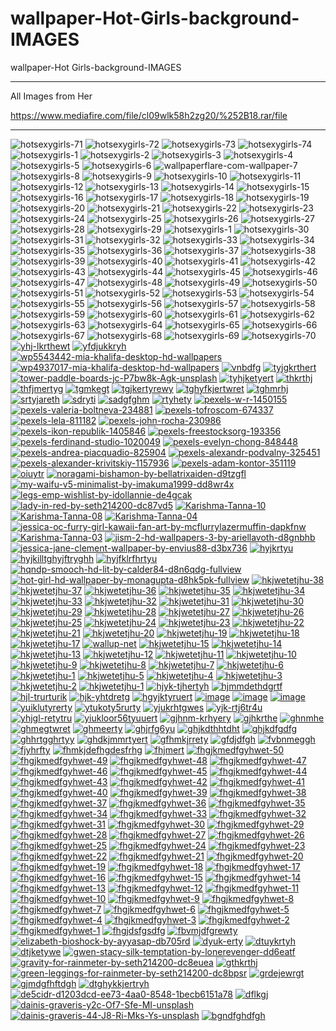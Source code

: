 # wallpaper-Hot-Girls-background-IMAGES
wallpaper-Hot Girls-background-IMAGES

** **

All Images from Her


https://www.mediafire.com/file/cl09wlk58h2zg20/%252B18.rar/file

** **
<img src="https://i.ibb.co/Mcj4qbH/hotsexygirls-71.jpg" alt="hotsexygirls-71" border="0">
<img src="https://i.ibb.co/GVqYSRQ/hotsexygirls-72.jpg" alt="hotsexygirls-72" border="0">
<img src="https://i.ibb.co/xznx766/hotsexygirls-73.jpg" alt="hotsexygirls-73" border="0">
<img src="https://i.ibb.co/3szX9ys/hotsexygirls-74.jpg" alt="hotsexygirls-74" border="0">
<img src="https://i.ibb.co/hCDyHkD/hotsexygirls-1.jpg" alt="hotsexygirls-1" border="0">
<img src="https://i.ibb.co/R9R7wVY/hotsexygirls-2.jpg" alt="hotsexygirls-2" border="0">
<img src="https://i.ibb.co/jfRJKdD/hotsexygirls-3.jpg" alt="hotsexygirls-3" border="0">
<img src="https://i.ibb.co/0jJYCFZ/hotsexygirls-4.jpg" alt="hotsexygirls-4" border="0">
<img src="https://i.ibb.co/d4BwTTb/hotsexygirls-5.jpg" alt="hotsexygirls-5" border="0">
<img src="https://i.ibb.co/C0GBm8y/hotsexygirls-6.jpg" alt="hotsexygirls-6" border="0">
<img src="https://i.ibb.co/ch4qJ6K/wallpaperflare-com-wallpaper-7.jpg" alt="wallpaperflare-com-wallpaper-7" border="0">
<img src="https://i.ibb.co/bFYcWTd/hotsexygirls-8.jpg" alt="hotsexygirls-8" border="0">
<img src="https://i.ibb.co/84ZYP40/hotsexygirls-9.jpg" alt="hotsexygirls-9" border="0">
<img src="https://i.ibb.co/pzHCjnm/hotsexygirls-10.jpg" alt="hotsexygirls-10" border="0">
<img src="https://i.ibb.co/GsZcC1S/hotsexygirls-11.jpg" alt="hotsexygirls-11" border="0">
<img src="https://i.ibb.co/dmMFmBM/hotsexygirls-12.jpg" alt="hotsexygirls-12" border="0">
<img src="https://i.ibb.co/k55fXCW/hotsexygirls-13.jpg" alt="hotsexygirls-13" border="0">
<img src="https://i.ibb.co/bQ9Vrgq/hotsexygirls-14.jpg" alt="hotsexygirls-14" border="0">
<img src="https://i.ibb.co/kKxHv50/hotsexygirls-15.jpg" alt="hotsexygirls-15" border="0">
<img src="https://i.ibb.co/v1S6Y6G/hotsexygirls-16.jpg" alt="hotsexygirls-16" border="0">
<img src="https://i.ibb.co/FspfMhD/hotsexygirls-17.jpg" alt="hotsexygirls-17" border="0">
<img src="https://i.ibb.co/5jQq5fX/hotsexygirls-18.jpg" alt="hotsexygirls-18" border="0">
<img src="https://i.ibb.co/mGr0hyP/hotsexygirls-19.jpg" alt="hotsexygirls-19" border="0">
<img src="https://i.ibb.co/S53BhG4/hotsexygirls-20.jpg" alt="hotsexygirls-20" border="0">
<img src="https://i.ibb.co/hLTt05k/hotsexygirls-21.jpg" alt="hotsexygirls-21" border="0">
<img src="https://i.ibb.co/V9KmzBF/hotsexygirls-22.jpg" alt="hotsexygirls-22" border="0">
<img src="https://i.ibb.co/QjF5hDC/hotsexygirls-23.jpg" alt="hotsexygirls-23" border="0">
<img src="https://i.ibb.co/k8Qh5JR/hotsexygirls-24.jpg" alt="hotsexygirls-24" border="0">
<img src="https://i.ibb.co/w0kWSYz/hotsexygirls-25.jpg" alt="hotsexygirls-25" border="0">
<img src="https://i.ibb.co/r4YwgXq/hotsexygirls-26.jpg" alt="hotsexygirls-26" border="0">
<img src="https://i.ibb.co/4gTZL0J/hotsexygirls-27.jpg" alt="hotsexygirls-27" border="0">
<img src="https://i.ibb.co/Sy8x2CL/hotsexygirls-28.jpg" alt="hotsexygirls-28" border="0">
<img src="https://i.ibb.co/ThVV0m5/hotsexygirls-29.jpg" alt="hotsexygirls-29" border="0">
<img src="https://i.ibb.co/Gv7Xhmp/hotsexygirls-1.jpg" alt="hotsexygirls-1" border="0">
<img src="https://i.ibb.co/xLT03dC/hotsexygirls-30.jpg" alt="hotsexygirls-30" border="0">
<img src="https://i.ibb.co/fv9Nvtk/hotsexygirls-31.jpg" alt="hotsexygirls-31" border="0">
<img src="https://i.ibb.co/1qK8B13/hotsexygirls-32.jpg" alt="hotsexygirls-32" border="0">
<img src="https://i.ibb.co/NFqG0Dz/hotsexygirls-33.jpg" alt="hotsexygirls-33" border="0">
<img src="https://i.ibb.co/hHFK576/hotsexygirls-34.jpg" alt="hotsexygirls-34" border="0">
<img src="https://i.ibb.co/RvWtydd/hotsexygirls-35.jpg" alt="hotsexygirls-35" border="0">
<img src="https://i.ibb.co/wcM2Vv1/hotsexygirls-36.jpg" alt="hotsexygirls-36" border="0">
<img src="https://i.ibb.co/Wc5WjNd/hotsexygirls-37.jpg" alt="hotsexygirls-37" border="0">
<img src="https://i.ibb.co/XLB8gZ4/hotsexygirls-38.jpg" alt="hotsexygirls-38" border="0">
<img src="https://i.ibb.co/VD25LWk/hotsexygirls-39.jpg" alt="hotsexygirls-39" border="0">
<img src="https://i.ibb.co/vHzzRct/hotsexygirls-40.jpg" alt="hotsexygirls-40" border="0">
<img src="https://i.ibb.co/ZhL3z9n/hotsexygirls-41.jpg" alt="hotsexygirls-41" border="0">
<img src="https://i.ibb.co/cN4rm28/hotsexygirls-42.jpg" alt="hotsexygirls-42" border="0">
<img src="https://i.ibb.co/4NXqm6Q/hotsexygirls-43.jpg" alt="hotsexygirls-43" border="0">
<img src="https://i.ibb.co/s6ZLBKt/hotsexygirls-44.jpg" alt="hotsexygirls-44" border="0">
<img src="https://i.ibb.co/PGpCsVk/hotsexygirls-45.jpg" alt="hotsexygirls-45" border="0">
<img src="https://i.ibb.co/cXVhPD7/hotsexygirls-46.jpg" alt="hotsexygirls-46" border="0">
<img src="https://i.ibb.co/3pKw9c3/hotsexygirls-47.jpg" alt="hotsexygirls-47" border="0">
<img src="https://i.ibb.co/vsd7cKv/hotsexygirls-48.jpg" alt="hotsexygirls-48" border="0">
<img src="https://i.ibb.co/mvnRV5L/hotsexygirls-49.jpg" alt="hotsexygirls-49" border="0">
<img src="https://i.ibb.co/WGdGnLD/hotsexygirls-50.jpg" alt="hotsexygirls-50" border="0">
<img src="https://i.ibb.co/cbFYfwT/hotsexygirls-51.jpg" alt="hotsexygirls-51" border="0">
<img src="https://i.ibb.co/pWqgzgn/hotsexygirls-52.jpg" alt="hotsexygirls-52" border="0">
<img src="https://i.ibb.co/Wvchp6V/hotsexygirls-53.jpg" alt="hotsexygirls-53" border="0">
<img src="https://i.ibb.co/0Kg7ZJD/hotsexygirls-54.jpg" alt="hotsexygirls-54" border="0">
<img src="https://i.ibb.co/ftcLQPt/hotsexygirls-55.jpg" alt="hotsexygirls-55" border="0">
<img src="https://i.ibb.co/TqQwZfW/hotsexygirls-56.jpg" alt="hotsexygirls-56" border="0">
<img src="https://i.ibb.co/4sYvZqk/hotsexygirls-57.jpg" alt="hotsexygirls-57" border="0">
<img src="https://i.ibb.co/h8r6scP/hotsexygirls-58.jpg" alt="hotsexygirls-58" border="0">
<img src="https://i.ibb.co/RPPNrbt/hotsexygirls-59.jpg" alt="hotsexygirls-59" border="0">
<img src="https://i.ibb.co/FJGkJXv/hotsexygirls-60.jpg" alt="hotsexygirls-60" border="0">
<img src="https://i.ibb.co/mSwM7Fm/hotsexygirls-61.jpg" alt="hotsexygirls-61" border="0">
<img src="https://i.ibb.co/DfWyy3D/hotsexygirls-62.jpg" alt="hotsexygirls-62" border="0">
<img src="https://i.ibb.co/zNBFNKq/hotsexygirls-63.jpg" alt="hotsexygirls-63" border="0">
<img src="https://i.ibb.co/0Zv3ysV/hotsexygirls-64.jpg" alt="hotsexygirls-64" border="0">
<img src="https://i.ibb.co/xS9B9YG/hotsexygirls-65.jpg" alt="hotsexygirls-65" border="0">
<img src="https://i.ibb.co/pr2TDB2/hotsexygirls-66.jpg" alt="hotsexygirls-66" border="0">
<img src="https://i.ibb.co/FK2wTYw/hotsexygirls-67.jpg" alt="hotsexygirls-67" border="0">
<img src="https://i.ibb.co/Pxv7L2N/hotsexygirls-68.jpg" alt="hotsexygirls-68" border="0">
<img src="https://i.ibb.co/gRvZYjt/hotsexygirls-69.jpg" alt="hotsexygirls-69" border="0">
<img src="https://i.ibb.co/LCS46Yc/hotsexygirls-70.jpg" alt="hotsexygirls-70" border="0">
<a href="https://ibb.co/hcChSW4"><img src="https://i.ibb.co/9hGz7T1/yhj-lkrthewt.jpg" alt="yhj-lkrthewt" border="0"></a>
<a href="https://ibb.co/BfTJdZ3"><img src="https://i.ibb.co/8mPwT5s/yfdjukkryh.jpg" alt="yfdjukkryh" border="0"></a>
<a href="https://ibb.co/2Y9qdL5"><img src="https://i.ibb.co/PzLxgbt/wp5543442-mia-khalifa-desktop-hd-wallpapers.jpg" alt="wp5543442-mia-khalifa-desktop-hd-wallpapers" border="0"></a>
<a href="https://ibb.co/Y3FcwQZ"><img src="https://i.ibb.co/zrTXDxJ/wp4937017-mia-khalifa-desktop-hd-wallpapers.jpg" alt="wp4937017-mia-khalifa-desktop-hd-wallpapers" border="0"></a>
<a href="https://ibb.co/LNkgVN5"><img src="https://i.ibb.co/VwjCfwm/vnbdfg.jpg" alt="vnbdfg" border="0"></a>
<a href="https://ibb.co/0QxfJtS"><img src="https://i.ibb.co/4JHjNdG/tyjgkrthert.jpg" alt="tyjgkrthert" border="0"></a>
<a href="https://ibb.co/jkKnQQw"><img src="https://i.ibb.co/yFTHZZk/tower-paddle-boards-jc-P7bw8k-Agk-unsplash.jpg" alt="tower-paddle-boards-jc-P7bw8k-Agk-unsplash" border="0"></a>
<a href="https://ibb.co/xzvQmVB"><img src="https://i.ibb.co/ssSr5LN/tyhjketyert.jpg" alt="tyhjketyert" border="0"></a>
<a href="https://ibb.co/RNZqcmc"><img src="https://i.ibb.co/XDNqtgt/thkrthj.jpg" alt="thkrthj" border="0"></a>
<a href="https://ibb.co/C6tYzB3"><img src="https://i.ibb.co/ypRZX0c/thfjmertyg.jpg" alt="thfjmertyg" border="0"></a>
<a href="https://ibb.co/SNdsgwP"><img src="https://i.ibb.co/G7txDQ0/tgmkegt.jpg" alt="tgmkegt" border="0"></a>
<a href="https://ibb.co/g6Pj9Qd"><img src="https://i.ibb.co/pnR0wNQ/tgjkertyrewy.jpg" alt="tgjkertyrewy" border="0"></a>
<a href="https://ibb.co/ySQJvwQ"><img src="https://i.ibb.co/pyLpVtL/tghyfkjertwret.jpg" alt="tghyfkjertwret" border="0"></a>
<a href="https://ibb.co/2gSq3RC"><img src="https://i.ibb.co/86bMgGf/tghmrhj.jpg" alt="tghmrhj" border="0"></a>
<a href="https://ibb.co/GdBXmV3"><img src="https://i.ibb.co/wd3TtKr/srtyjareth.jpg" alt="srtyjareth" border="0"></a>
<a href="https://ibb.co/VH5CFb9"><img src="https://i.ibb.co/SQGmkHy/sdryti.jpg" alt="sdryti" border="0"></a>
<a href="https://ibb.co/WHvkxrB"><img src="https://i.ibb.co/7StnY3r/sadgfghm.jpg" alt="sadgfghm" border="0"></a>
<a href="https://ibb.co/vmfjgvN"><img src="https://i.ibb.co/ftZxBG3/rtyhety.jpg" alt="rtyhety" border="0"></a>
<a href="https://ibb.co/JQgTSHp"><img src="https://i.ibb.co/rsNhXHp/pexels-w-r-1450155.jpg" alt="pexels-w-r-1450155" border="0"></a>
<a href="https://ibb.co/jgyTHfc"><img src="https://i.ibb.co/XS7bVLh/pexels-valeria-boltneva-234881.jpg" alt="pexels-valeria-boltneva-234881" border="0"></a>
<a href="https://ibb.co/st75VdD"><img src="https://i.ibb.co/yV2hQcM/pexels-tofroscom-674337.jpg" alt="pexels-tofroscom-674337" border="0"></a>
<a href="https://ibb.co/FWYRPw8"><img src="https://i.ibb.co/1nXFSqR/pexels-lela-811182.jpg" alt="pexels-lela-811182" border="0"></a>
<a href="https://ibb.co/t29Qpry"><img src="https://i.ibb.co/vdSV4n2/pexels-john-rocha-230986.jpg" alt="pexels-john-rocha-230986" border="0"></a>
<a href="https://ibb.co/H4M2CNH"><img src="https://i.ibb.co/XLd4DyC/pexels-ikon-republik-1405846.jpg" alt="pexels-ikon-republik-1405846" border="0"></a>
<a href="https://ibb.co/Y329wGL"><img src="https://i.ibb.co/JKnLgPs/pexels-freestocksorg-193356.jpg" alt="pexels-freestocksorg-193356" border="0"></a>
<a href="https://ibb.co/F8GHSyy"><img src="https://i.ibb.co/frmDhyy/pexels-ferdinand-studio-1020049.jpg" alt="pexels-ferdinand-studio-1020049" border="0"></a>
<a href="https://ibb.co/27Yf6mc"><img src="https://i.ibb.co/fYGPSBr/pexels-evelyn-chong-848448.jpg" alt="pexels-evelyn-chong-848448" border="0"></a>
<a href="https://ibb.co/NsjFgcT"><img src="https://i.ibb.co/0cMnpHs/pexels-andrea-piacquadio-825904.jpg" alt="pexels-andrea-piacquadio-825904" border="0"></a>
<a href="https://ibb.co/9sVQL8j"><img src="https://i.ibb.co/m6XfwD7/pexels-alexandr-podvalny-325451.jpg" alt="pexels-alexandr-podvalny-325451" border="0"></a>
<a href="https://ibb.co/ZBhfVz5"><img src="https://i.ibb.co/QP6JfvL/pexels-alexander-krivitskiy-1157936.jpg" alt="pexels-alexander-krivitskiy-1157936" border="0"></a>
<a href="https://ibb.co/B3zwzZb"><img src="https://i.ibb.co/54M2M8m/pexels-adam-kontor-351119.jpg" alt="pexels-adam-kontor-351119" border="0"></a>
<a href="https://ibb.co/TLmVzW3"><img src="https://i.ibb.co/C2hkxPG/oiuytr.jpg" alt="oiuytr" border="0"></a>
<a href="https://ibb.co/Hg1knGm"><img src="https://i.ibb.co/NYQHZWw/noragami-bishamon-by-bellatrixaiden-d9tzgfl.jpg" alt="noragami-bishamon-by-bellatrixaiden-d9tzgfl" border="0"></a>
<a href="https://ibb.co/XkPHwSC"><img src="https://i.ibb.co/dJvZhG5/my-waifu-v5-minimalist-by-imakuma1999-dd8wr4x.jpg" alt="my-waifu-v5-minimalist-by-imakuma1999-dd8wr4x" border="0"></a>
<a href="https://ibb.co/q7DxDyG"><img src="https://i.ibb.co/9cpGp8X/legs-emp-wishlist-by-idollannie-de4gcak.png" alt="legs-emp-wishlist-by-idollannie-de4gcak" border="0"></a>
<a href="https://ibb.co/LZyNXcG"><img src="https://i.ibb.co/x7bFtB4/lady-in-red-by-seth214200-dc87vd5.jpg" alt="lady-in-red-by-seth214200-dc87vd5" border="0"></a>
<a href="https://ibb.co/dWtCj9R"><img src="https://i.ibb.co/DVYczXZ/Karishma-Tanna-10.jpg" alt="Karishma-Tanna-10" border="0"></a>
<a href="https://ibb.co/QpR2TGq"><img src="https://i.ibb.co/CmZkYFX/Karishma-Tanna-08.jpg" alt="Karishma-Tanna-08" border="0"></a>
<a href="https://ibb.co/cTnC6ny"><img src="https://i.ibb.co/dKYLPYf/Karishma-Tanna-04.jpg" alt="Karishma-Tanna-04" border="0"></a>
<a href="https://ibb.co/0G6Xjyt"><img src="https://i.ibb.co/CHYt5K2/jessica-oc-furry-girl-kawaii-fan-art-by-mcflurrylazermuffin-dapkfnw.png" alt="jessica-oc-furry-girl-kawaii-fan-art-by-mcflurrylazermuffin-dapkfnw" border="0"></a>
<a href="https://ibb.co/94kR9Wd"><img src="https://i.ibb.co/7pd7JK0/Karishma-Tanna-03.jpg" alt="Karishma-Tanna-03" border="0"></a>
<a href="https://ibb.co/q5MDq0P"><img src="https://i.ibb.co/pyv1VW9/jism-2-hd-wallpapers-3-by-ariellavoth-d8gnbhb.jpg" alt="jism-2-hd-wallpapers-3-by-ariellavoth-d8gnbhb" border="0"></a>
<a href="https://ibb.co/GQQg01c"><img src="https://i.ibb.co/YBBv3Kp/jessica-jane-clement-wallpaper-by-envius88-d3bx736.jpg" alt="jessica-jane-clement-wallpaper-by-envius88-d3bx736" border="0"></a>
<a href="https://ibb.co/ss9hxHZ"><img src="https://i.ibb.co/gtZGqVx/hyjkrtyu.jpg" alt="hyjkrtyu" border="0"></a>
<a href="https://ibb.co/ykZkKK4"><img src="https://i.ibb.co/fNyNZZD/hyjkilltghyjftryghh.jpg" alt="hyjkilltghyjftryghh" border="0"></a>
<a href="https://ibb.co/ypxVYwn"><img src="https://i.ibb.co/9hdGVF9/hyjfklrfhrtyu.jpg" alt="hyjfklrfhrtyu" border="0"></a>
<a href="https://ibb.co/MgzGZYQ"><img src="https://i.ibb.co/yNzYdw7/hqndp-smooch-hd-lit-by-calder84-d8n6qdg-fullview.png" alt="hqndp-smooch-hd-lit-by-calder84-d8n6qdg-fullview" border="0"></a>
<a href="https://ibb.co/ZLHSd9V"><img src="https://i.ibb.co/gjvdyY3/hot-girl-hd-wallpaper-by-monagupta-d8hk5pk-fullview.jpg" alt="hot-girl-hd-wallpaper-by-monagupta-d8hk5pk-fullview" border="0"></a>
<a href="https://ibb.co/7CzVbH5"><img src="https://i.ibb.co/C8tvWqZ/hkjwetetjhu-38.jpg" alt="hkjwetetjhu-38" border="0"></a>
<a href="https://ibb.co/nD3XHmn"><img src="https://i.ibb.co/kh3LRB9/hkjwetetjhu-37.jpg" alt="hkjwetetjhu-37" border="0"></a>
<a href="https://ibb.co/6wRgZCr"><img src="https://i.ibb.co/QQFrcwp/hkjwetetjhu-36.jpg" alt="hkjwetetjhu-36" border="0"></a>
<a href="https://ibb.co/W3Cb3p8"><img src="https://i.ibb.co/9vPFv3K/hkjwetetjhu-35.jpg" alt="hkjwetetjhu-35" border="0"></a>
<a href="https://ibb.co/nbQt40Z"><img src="https://i.ibb.co/TkPdJTp/hkjwetetjhu-34.jpg" alt="hkjwetetjhu-34" border="0"></a>
<a href="https://ibb.co/P6D0cgb"><img src="https://i.ibb.co/pLh5fds/hkjwetetjhu-33.jpg" alt="hkjwetetjhu-33" border="0"></a>
<a href="https://ibb.co/1sFnTS1"><img src="https://i.ibb.co/VHfNTKR/hkjwetetjhu-32.jpg" alt="hkjwetetjhu-32" border="0"></a>
<a href="https://ibb.co/hKK1rsK"><img src="https://i.ibb.co/555xCT5/hkjwetetjhu-31.jpg" alt="hkjwetetjhu-31" border="0"></a>
<a href="https://ibb.co/sHLvQTw"><img src="https://i.ibb.co/QdsFnWN/hkjwetetjhu-30.jpg" alt="hkjwetetjhu-30" border="0"></a>
<a href="https://ibb.co/SvVG5Sd"><img src="https://i.ibb.co/zfPDQd7/hkjwetetjhu-29.jpg" alt="hkjwetetjhu-29" border="0"></a>
<a href="https://ibb.co/Hq9b7xQ"><img src="https://i.ibb.co/WfRMnP1/hkjwetetjhu-28.jpg" alt="hkjwetetjhu-28" border="0"></a>
<a href="https://ibb.co/CsMCgPh"><img src="https://i.ibb.co/mFXZkN6/hkjwetetjhu-27.jpg" alt="hkjwetetjhu-27" border="0"></a>
<a href="https://ibb.co/FV3PD3N"><img src="https://i.ibb.co/L5RGZRb/hkjwetetjhu-26.jpg" alt="hkjwetetjhu-26" border="0"></a>
<a href="https://ibb.co/P4v3bdb"><img src="https://i.ibb.co/K7pRQJQ/hkjwetetjhu-25.jpg" alt="hkjwetetjhu-25" border="0"></a>
<a href="https://ibb.co/c8dMxdV"><img src="https://i.ibb.co/LgfbvfH/hkjwetetjhu-24.jpg" alt="hkjwetetjhu-24" border="0"></a>
<a href="https://ibb.co/k8tK3wp"><img src="https://i.ibb.co/1qkZsP3/hkjwetetjhu-23.jpg" alt="hkjwetetjhu-23" border="0"></a>
<a href="https://ibb.co/Wy6f20c"><img src="https://i.ibb.co/gT3JRdD/hkjwetetjhu-22.jpg" alt="hkjwetetjhu-22" border="0"></a>
<a href="https://ibb.co/g6fdbmg"><img src="https://i.ibb.co/qxcCL71/hkjwetetjhu-21.jpg" alt="hkjwetetjhu-21" border="0"></a>
<a href="https://ibb.co/pJc4WXf"><img src="https://i.ibb.co/WgZBDKk/hkjwetetjhu-20.jpg" alt="hkjwetetjhu-20" border="0"></a>
<a href="https://ibb.co/dDxsp0Y"><img src="https://i.ibb.co/NKbgN6B/hkjwetetjhu-19.jpg" alt="hkjwetetjhu-19" border="0"></a>
<a href="https://ibb.co/Zdz47n6"><img src="https://i.ibb.co/wyhGj9N/hkjwetetjhu-18.jpg" alt="hkjwetetjhu-18" border="0"></a>
<a href="https://ibb.co/7rTtV85"><img src="https://i.ibb.co/vLr4mgG/hkjwetetjhu-17.jpg" alt="hkjwetetjhu-17" border="0"></a>
<a href="https://ibb.co/zPTxKNn"><img src="https://i.ibb.co/XFrLmV2/wallup-net.jpg" alt="wallup-net" border="0"></a>
<a href="https://ibb.co/1J9tKqD"><img src="https://i.ibb.co/tPbTcs7/hkjwetetjhu-15.jpg" alt="hkjwetetjhu-15" border="0"></a>
<a href="https://ibb.co/bKnmCwt"><img src="https://i.ibb.co/NyzCJDR/hkjwetetjhu-14.jpg" alt="hkjwetetjhu-14" border="0"></a>
<a href="https://ibb.co/HGB5HF7"><img src="https://i.ibb.co/nQ6xLgr/hkjwetetjhu-13.jpg" alt="hkjwetetjhu-13" border="0"></a>
<a href="https://ibb.co/wCFghzT"><img src="https://i.ibb.co/RPkbTD1/hkjwetetjhu-12.jpg" alt="hkjwetetjhu-12" border="0"></a>
<a href="https://ibb.co/3cZky9n"><img src="https://i.ibb.co/Yhsb7Fx/hkjwetetjhu-11.jpg" alt="hkjwetetjhu-11" border="0"></a>
<a href="https://ibb.co/mTbxjxW"><img src="https://i.ibb.co/7Cj9f9m/hkjwetetjhu-10.jpg" alt="hkjwetetjhu-10" border="0"></a>
<a href="https://ibb.co/sHh7Cjx"><img src="https://i.ibb.co/wsTt7yG/hkjwetetjhu-9.jpg" alt="hkjwetetjhu-9" border="0"></a>
<a href="https://ibb.co/9rK2843"><img src="https://i.ibb.co/3C6WrFY/hkjwetetjhu-8.jpg" alt="hkjwetetjhu-8" border="0"></a>
<a href="https://ibb.co/v4q7XSF"><img src="https://i.ibb.co/QvQ2D4g/hkjwetetjhu-7.jpg" alt="hkjwetetjhu-7" border="0"></a>
<a href="https://ibb.co/TvNn496"><img src="https://i.ibb.co/f1TKkjf/hkjwetetjhu-6.jpg" alt="hkjwetetjhu-6" border="0"></a>
<a href="https://ibb.co/B6qgsKv"><img src="https://i.ibb.co/PWw5CzJ/hkjwetetjhu-1.png" alt="hkjwetetjhu-1" border="0"></a>
<a href="https://ibb.co/LvWCdzs"><img src="https://i.ibb.co/52y5hWJ/hkjwetetjhu-5.jpg" alt="hkjwetetjhu-5" border="0"></a>
<a href="https://ibb.co/gt4T64k"><img src="https://i.ibb.co/tYLs3LV/hkjwetetjhu-4.jpg" alt="hkjwetetjhu-4" border="0"></a>
<a href="https://ibb.co/1brgwr8"><img src="https://i.ibb.co/4J8q58P/hkjwetetjhu-3.jpg" alt="hkjwetetjhu-3" border="0"></a>
<a href="https://ibb.co/8sjvKpP"><img src="https://i.ibb.co/dMQCWqk/hkjwetetjhu-2.jpg" alt="hkjwetetjhu-2" border="0"></a>
<a href="https://ibb.co/9yHyfg3"><img src="https://i.ibb.co/RQTQMb4/hkjwetetjhu-1.jpg" alt="hkjwetetjhu-1" border="0"></a>
<a href="https://ibb.co/9hWHNm9"><img src="https://i.ibb.co/nBjMbqs/hjyk-tjhertyh.jpg" alt="hjyk-tjhertyh" border="0"></a>
<a href="https://ibb.co/KKFXcYQ"><img src="https://i.ibb.co/0shcpkW/hjmmdethdgrtf.jpg" alt="hjmmdethdgrtf" border="0"></a>
<a href="https://ibb.co/ctXPWLL"><img src="https://i.ibb.co/J2FNYQQ/hjl-trurturik.jpg" alt="hjl-trurturik" border="0"></a>
<a href="https://ibb.co/kJS7mK1"><img src="https://i.ibb.co/DYRJr4p/hjk-yhtdretg.jpg" alt="hjk-yhtdretg" border="0"></a>
<a href="https://ibb.co/b1q4rps"><img src="https://i.ibb.co/4W9bjB8/hgyjktyruert.jpg" alt="hgyjktyruert" border="0"></a>
<a href="https://ibb.co/7bck17w"><img src="https://i.ibb.co/FnvHDGS/image.jpg" alt="image" border="0"></a>
<a href="https://ibb.co/8z1DscK"><img src="https://i.ibb.co/k3NgB1H/image.jpg" alt="image" border="0"></a>
<a href="https://ibb.co/VW7rtrr"><img src="https://i.ibb.co/4Z69799/image.jpg" alt="image" border="0"></a>
<a href="https://ibb.co/wzKCXZF"><img src="https://i.ibb.co/FDBJMkL/yuiklutyrerty.jpg" alt="yuiklutyrerty" border="0"></a>
<a href="https://ibb.co/5BYv8DD"><img src="https://i.ibb.co/V2HDSyy/ytukoty5rurty.jpg" alt="ytukoty5rurty" border="0"></a>
<a href="https://ibb.co/z5gS152"><img src="https://i.ibb.co/FW1B9WY/yjukrhtgwes.jpg" alt="yjukrhtgwes" border="0"></a>
<a href="https://ibb.co/x7W068b"><img src="https://i.ibb.co/pLc8drT/yjk-rtj6tr4u.jpg" alt="yjk-rtj6tr4u" border="0"></a>
<a href="https://ibb.co/ZG48My5"><img src="https://i.ibb.co/ydvyQLt/yhjgl-retytru.jpg" alt="yhjgl-retytru" border="0"></a>
<a href="https://ibb.co/fpQb1C1"><img src="https://i.ibb.co/qsxzyRy/yiukloor56tyuuert.jpg" alt="yiukloor56tyuuert" border="0"></a>
<a href="https://ibb.co/262jkCq"><img src="https://i.ibb.co/H2vrHb7/gjhnm-krhyery.jpg" alt="gjhnm-krhyery" border="0"></a>
<a href="https://ibb.co/tcsBZ9q"><img src="https://i.ibb.co/J27nx9v/gjhkrthe.jpg" alt="gjhkrthe" border="0"></a>
<a href="https://ibb.co/jgpjbRC"><img src="https://i.ibb.co/bzfGQJ4/ghnmhe.jpg" alt="ghnmhe" border="0"></a>
<a href="https://ibb.co/M291MrW"><img src="https://i.ibb.co/znN2Gpj/ghmegtwret.jpg" alt="ghmegtwret" border="0"></a>
<a href="https://ibb.co/ZKQ2XwY"><img src="https://i.ibb.co/K7tKhQL/ghmeerty.jpg" alt="ghmeerty" border="0"></a>
<a href="https://ibb.co/Y8dVrTx"><img src="https://i.ibb.co/S0mZL7z/ghjrfg6yu.jpg" alt="ghjrfg6yu" border="0"></a>
<a href="https://ibb.co/zGr5WT6"><img src="https://i.ibb.co/kQxyVsm/ghjkdthhtdht.jpg" alt="ghjkdthhtdht" border="0"></a>
<a href="https://ibb.co/mqzzPfc"><img src="https://i.ibb.co/SnvvZF3/ghjkdfgdfg.jpg" alt="ghjkdfgdfg" border="0"></a>
<a href="https://ibb.co/XkhYbcR"><img src="https://i.ibb.co/1JDzLFW/ghhrtgghrtyy.jpg" alt="ghhrtgghrtyy" border="0"></a>
<a href="https://ibb.co/KXwWTP2"><img src="https://i.ibb.co/qd5pTSN/ghdkjmmrtyert.jpg" alt="ghdkjmmrtyert" border="0"></a>
<a href="https://ibb.co/9sjBg3H"><img src="https://i.ibb.co/ChF48sK/gfhmkjrrety.jpg" alt="gfhmkjrrety" border="0"></a>
<a href="https://ibb.co/kBCJKzt"><img src="https://i.ibb.co/pwFQ2NS/gfdjdfgh.jpg" alt="gfdjdfgh" border="0"></a>
<a href="https://ibb.co/tKHjxZ3"><img src="https://i.ibb.co/7CSMRgb/fvbnmeggh.jpg" alt="fvbnmeggh" border="0"></a>
<a href="https://ibb.co/8sFJVfx"><img src="https://i.ibb.co/g9sGCfW/fjyhrfty.jpg" alt="fjyhrfty" border="0"></a>
<a href="https://ibb.co/bXDxQtK"><img src="https://i.ibb.co/XtM9jHC/fhmkjdefhgdesfrhg.jpg" alt="fhmkjdefhgdesfrhg" border="0"></a>
<a href="https://ibb.co/MhQLHpk"><img src="https://i.ibb.co/kyvFT02/fhjmert.jpg" alt="fhjmert" border="0"></a>
<a href="https://ibb.co/BGtBMmt"><img src="https://i.ibb.co/YX3hs63/fhgjkmedfgyhwet-50.jpg" alt="fhgjkmedfgyhwet-50" border="0"></a>
<a href="https://ibb.co/z6Bd0wy"><img src="https://i.ibb.co/J3GZMPf/fhgjkmedfgyhwet-49.jpg" alt="fhgjkmedfgyhwet-49" border="0"></a>
<a href="https://ibb.co/PhxBmYF"><img src="https://i.ibb.co/swjLmPb/fhgjkmedfgyhwet-48.jpg" alt="fhgjkmedfgyhwet-48" border="0"></a>
<a href="https://ibb.co/yXxvsGf"><img src="https://i.ibb.co/Y3VnjYR/fhgjkmedfgyhwet-47.jpg" alt="fhgjkmedfgyhwet-47" border="0"></a>
<a href="https://ibb.co/F7QQwNt"><img src="https://i.ibb.co/ryBB6TJ/fhgjkmedfgyhwet-46.jpg" alt="fhgjkmedfgyhwet-46" border="0"></a>
<a href="https://ibb.co/QFqJMnN"><img src="https://i.ibb.co/XZdWtps/fhgjkmedfgyhwet-45.jpg" alt="fhgjkmedfgyhwet-45" border="0"></a>
<a href="https://ibb.co/TYnXQqg"><img src="https://i.ibb.co/tQNf0PJ/fhgjkmedfgyhwet-44.jpg" alt="fhgjkmedfgyhwet-44" border="0"></a>
<a href="https://ibb.co/fHDtq8f"><img src="https://i.ibb.co/CQPvmJg/fhgjkmedfgyhwet-43.jpg" alt="fhgjkmedfgyhwet-43" border="0"></a>
<a href="https://ibb.co/DgHxVjK"><img src="https://i.ibb.co/jZPc6j4/fhgjkmedfgyhwet-42.jpg" alt="fhgjkmedfgyhwet-42" border="0"></a>
<a href="https://ibb.co/9YdKG81"><img src="https://i.ibb.co/MNJw92t/fhgjkmedfgyhwet-41.jpg" alt="fhgjkmedfgyhwet-41" border="0"></a>
<a href="https://ibb.co/WgWVxJb"><img src="https://i.ibb.co/9s9Z85F/fhgjkmedfgyhwet-40.jpg" alt="fhgjkmedfgyhwet-40" border="0"></a>
<a href="https://ibb.co/GsJV3Dx"><img src="https://i.ibb.co/5Y95x3M/fhgjkmedfgyhwet-39.jpg" alt="fhgjkmedfgyhwet-39" border="0"></a>
<a href="https://ibb.co/VSb15wM"><img src="https://i.ibb.co/pzN75h4/fhgjkmedfgyhwet-38.jpg" alt="fhgjkmedfgyhwet-38" border="0"></a>
<a href="https://ibb.co/NZys5Rk"><img src="https://i.ibb.co/QrKfL0q/fhgjkmedfgyhwet-37.jpg" alt="fhgjkmedfgyhwet-37" border="0"></a>
<a href="https://ibb.co/f4zf5kX"><img src="https://i.ibb.co/72dP5nS/fhgjkmedfgyhwet-36.jpg" alt="fhgjkmedfgyhwet-36" border="0"></a>
<a href="https://ibb.co/GvkRNHP"><img src="https://i.ibb.co/bgLXDbd/fhgjkmedfgyhwet-35.jpg" alt="fhgjkmedfgyhwet-35" border="0"></a>
<a href="https://ibb.co/D9QdQqT"><img src="https://i.ibb.co/9bWPWMS/fhgjkmedfgyhwet-34.jpg" alt="fhgjkmedfgyhwet-34" border="0"></a>
<a href="https://ibb.co/RDL5ZTH"><img src="https://i.ibb.co/wzDv3h6/fhgjkmedfgyhwet-33.jpg" alt="fhgjkmedfgyhwet-33" border="0"></a>
<a href="https://ibb.co/8mMM0tT"><img src="https://i.ibb.co/wdyyRj3/fhgjkmedfgyhwet-32.jpg" alt="fhgjkmedfgyhwet-32" border="0"></a>
<a href="https://ibb.co/PMLjJHk"><img src="https://i.ibb.co/MfvSK0d/fhgjkmedfgyhwet-31.jpg" alt="fhgjkmedfgyhwet-31" border="0"></a>
<a href="https://ibb.co/5hjN9xz"><img src="https://i.ibb.co/hFdPM1n/fhgjkmedfgyhwet-30.jpg" alt="fhgjkmedfgyhwet-30" border="0"></a>
<a href="https://ibb.co/S6xdSWv"><img src="https://i.ibb.co/tHhxRkC/fhgjkmedfgyhwet-29.jpg" alt="fhgjkmedfgyhwet-29" border="0"></a>
<a href="https://ibb.co/sFt4WZ0"><img src="https://i.ibb.co/dQ7vmRd/fhgjkmedfgyhwet-28.jpg" alt="fhgjkmedfgyhwet-28" border="0"></a>
<a href="https://ibb.co/GJYpDXm"><img src="https://i.ibb.co/kybBTpZ/fhgjkmedfgyhwet-27.jpg" alt="fhgjkmedfgyhwet-27" border="0"></a>
<a href="https://ibb.co/v4rncpg"><img src="https://i.ibb.co/hFnzgbh/fhgjkmedfgyhwet-26.jpg" alt="fhgjkmedfgyhwet-26" border="0"></a>
<a href="https://ibb.co/DVpXwv4"><img src="https://i.ibb.co/dWg9kVB/fhgjkmedfgyhwet-25.jpg" alt="fhgjkmedfgyhwet-25" border="0"></a>
<a href="https://ibb.co/5W5Vym8"><img src="https://i.ibb.co/Y7tGMmk/fhgjkmedfgyhwet-24.jpg" alt="fhgjkmedfgyhwet-24" border="0"></a>
<a href="https://ibb.co/xFZRNdh"><img src="https://i.ibb.co/HhZkj37/fhgjkmedfgyhwet-23.jpg" alt="fhgjkmedfgyhwet-23" border="0"></a>
<a href="https://ibb.co/PDzMc6T"><img src="https://i.ibb.co/dmJtP5b/fhgjkmedfgyhwet-22.jpg" alt="fhgjkmedfgyhwet-22" border="0"></a>
<a href="https://ibb.co/09c7VVm"><img src="https://i.ibb.co/c81BXXk/fhgjkmedfgyhwet-21.jpg" alt="fhgjkmedfgyhwet-21" border="0"></a>
<a href="https://ibb.co/1vdQGmy"><img src="https://i.ibb.co/tmxKpJj/fhgjkmedfgyhwet-20.jpg" alt="fhgjkmedfgyhwet-20" border="0"></a>
<a href="https://ibb.co/pzXzrK4"><img src="https://i.ibb.co/58c8xjs/fhgjkmedfgyhwet-19.jpg" alt="fhgjkmedfgyhwet-19" border="0"></a>
<a href="https://ibb.co/SttgcWM"><img src="https://i.ibb.co/HttyC1b/fhgjkmedfgyhwet-18.jpg" alt="fhgjkmedfgyhwet-18" border="0"></a>
<a href="https://ibb.co/9v91VDy"><img src="https://i.ibb.co/N36JmvW/fhgjkmedfgyhwet-17.jpg" alt="fhgjkmedfgyhwet-17" border="0"></a>
<a href="https://ibb.co/mHZT6nG"><img src="https://i.ibb.co/p3VwJHx/fhgjkmedfgyhwet-16.jpg" alt="fhgjkmedfgyhwet-16" border="0"></a>
<a href="https://ibb.co/SPYP2vc"><img src="https://i.ibb.co/MswsbNf/fhgjkmedfgyhwet-15.jpg" alt="fhgjkmedfgyhwet-15" border="0"></a>
<a href="https://ibb.co/hyWbNkG"><img src="https://i.ibb.co/qdsK8zH/fhgjkmedfgyhwet-14.jpg" alt="fhgjkmedfgyhwet-14" border="0"></a>
<a href="https://ibb.co/kSKjhRT"><img src="https://i.ibb.co/Nyx5L8q/fhgjkmedfgyhwet-13.jpg" alt="fhgjkmedfgyhwet-13" border="0"></a>
<a href="https://ibb.co/vqm2kSX"><img src="https://i.ibb.co/kB0YXtm/fhgjkmedfgyhwet-12.jpg" alt="fhgjkmedfgyhwet-12" border="0"></a>
<a href="https://ibb.co/f23c1K4"><img src="https://i.ibb.co/yXz3fMW/fhgjkmedfgyhwet-11.jpg" alt="fhgjkmedfgyhwet-11" border="0"></a>
<a href="https://ibb.co/KGbThrP"><img src="https://i.ibb.co/LPYVRZF/fhgjkmedfgyhwet-10.jpg" alt="fhgjkmedfgyhwet-10" border="0"></a>
<a href="https://ibb.co/CwrnbHW"><img src="https://i.ibb.co/wdvKSzY/fhgjkmedfgyhwet-9.jpg" alt="fhgjkmedfgyhwet-9" border="0"></a>
<a href="https://ibb.co/Vg89wsd"><img src="https://i.ibb.co/gSC94xG/fhgjkmedfgyhwet-8.jpg" alt="fhgjkmedfgyhwet-8" border="0"></a>
<a href="https://ibb.co/DzPzc43"><img src="https://i.ibb.co/CmpmCBx/fhgjkmedfgyhwet-7.jpg" alt="fhgjkmedfgyhwet-7" border="0"></a>
<a href="https://ibb.co/JpZgqTx"><img src="https://i.ibb.co/DMdTYFG/fhgjkmedfgyhwet-6.jpg" alt="fhgjkmedfgyhwet-6" border="0"></a>
<a href="https://ibb.co/HGGx3Nn"><img src="https://i.ibb.co/L99JHQn/fhgjkmedfgyhwet-5.jpg" alt="fhgjkmedfgyhwet-5" border="0"></a>
<a href="https://ibb.co/Yh0kzmM"><img src="https://i.ibb.co/gJ4T5Np/fhgjkmedfgyhwet-4.jpg" alt="fhgjkmedfgyhwet-4" border="0"></a>
<a href="https://ibb.co/ZNBHWmW"><img src="https://i.ibb.co/LvxQn5n/fhgjkmedfgyhwet-3.jpg" alt="fhgjkmedfgyhwet-3" border="0"></a>
<a href="https://ibb.co/XFVVCTs"><img src="https://i.ibb.co/xz337Qj/fhgjkmedfgyhwet-2.jpg" alt="fhgjkmedfgyhwet-2" border="0"></a>
<a href="https://ibb.co/YPPT6jN"><img src="https://i.ibb.co/tQQPSCH/fhgjkmedfgyhwet-1.jpg" alt="fhgjkmedfgyhwet-1" border="0"></a>
<a href="https://ibb.co/yQN7DrX"><img src="https://i.ibb.co/ZMf730V/fhgjdsfgsdfg.jpg" alt="fhgjdsfgsdfg" border="0"></a>
<a href="https://ibb.co/3TB0cnr"><img src="https://i.ibb.co/7S2GKqY/fbvmjdfgrewty.jpg" alt="fbvmjdfgrewty" border="0"></a>
<a href="https://ibb.co/6PVyVRX"><img src="https://i.ibb.co/Ltb0bzN/elizabeth-bioshock-by-ayyasap-db705rd.jpg" alt="elizabeth-bioshock-by-ayyasap-db705rd" border="0"></a>
<a href="https://ibb.co/yRVC2x4"><img src="https://i.ibb.co/TTrGyNW/dyuk-erty.jpg" alt="dyuk-erty" border="0"></a>
<a href="https://ibb.co/qDq1h45"><img src="https://i.ibb.co/4FvNCDd/dtuykrtyh.jpg" alt="dtuykrtyh" border="0"></a>
<a href="https://ibb.co/f0tGCh5"><img src="https://i.ibb.co/dK6JQdq/dtjketywe.jpg" alt="dtjketywe" border="0"></a>
<a href="https://ibb.co/tM4mzhV"><img src="https://i.ibb.co/Gv0x9Jz/gwen-stacy-silk-temptation-by-lonerevenger-dd6eatf.png" alt="gwen-stacy-silk-temptation-by-lonerevenger-dd6eatf" border="0"></a>
<a href="https://ibb.co/Rbg0cvQ"><img src="https://i.ibb.co/LR0t1k9/gravity-for-rainmeter-by-seth214200-dc8euea.jpg" alt="gravity-for-rainmeter-by-seth214200-dc8euea" border="0"></a>
<a href="https://ibb.co/4jfgfwL"><img src="https://i.ibb.co/BgPKPHJ/gthkrthj.jpg" alt="gthkrthj" border="0"></a>
<a href="https://ibb.co/qy8dFp0"><img src="https://i.ibb.co/980N3Ww/green-leggings-for-rainmeter-by-seth214200-dc8bpsr.jpg" alt="green-leggings-for-rainmeter-by-seth214200-dc8bpsr" border="0"></a>
<a href="https://ibb.co/0m683Nv"><img src="https://i.ibb.co/NtJQzhb/grdejewrgt.jpg" alt="grdejewrgt" border="0"></a>
<a href="https://ibb.co/r3jx19F"><img src="https://i.ibb.co/42q85kK/gjmdgfhftdgh.jpg" alt="gjmdgfhftdgh" border="0"></a>
<a href="https://ibb.co/ftYN1xh"><img src="https://i.ibb.co/BjV6zCX/dtghykkjertryh.jpg" alt="dtghykkjertryh" border="0"></a>
<a href="https://ibb.co/km2TVF5"><img src="https://i.ibb.co/cYh9Kdk/de5cidr-d1203dcd-ee73-4aa0-8548-1becb6151a78.png" alt="de5cidr-d1203dcd-ee73-4aa0-8548-1becb6151a78" border="0"></a>
<a href="https://ibb.co/Dz85KQk"><img src="https://i.ibb.co/9cVsYW2/dflkgj.jpg" alt="dflkgj" border="0"></a>
<a href="https://ibb.co/4NzDD8M"><img src="https://i.ibb.co/5cmzzrv/dainis-graveris-y2c-Of7-Sfe-MI-unsplash.jpg" alt="dainis-graveris-y2c-Of7-Sfe-MI-unsplash" border="0"></a>
<a href="https://ibb.co/n3SRnZ8"><img src="https://i.ibb.co/1sxbdhJ/dainis-graveris-44-J8-Ri-Mks-Ys-unsplash.jpg" alt="dainis-graveris-44-J8-Ri-Mks-Ys-unsplash" border="0"></a>
<a href="https://ibb.co/qx99P6W"><img src="https://i.ibb.co/zNbb0d7/bgndfghdfgh.jpg" alt="bgndfghdfgh" border="0"></a>

